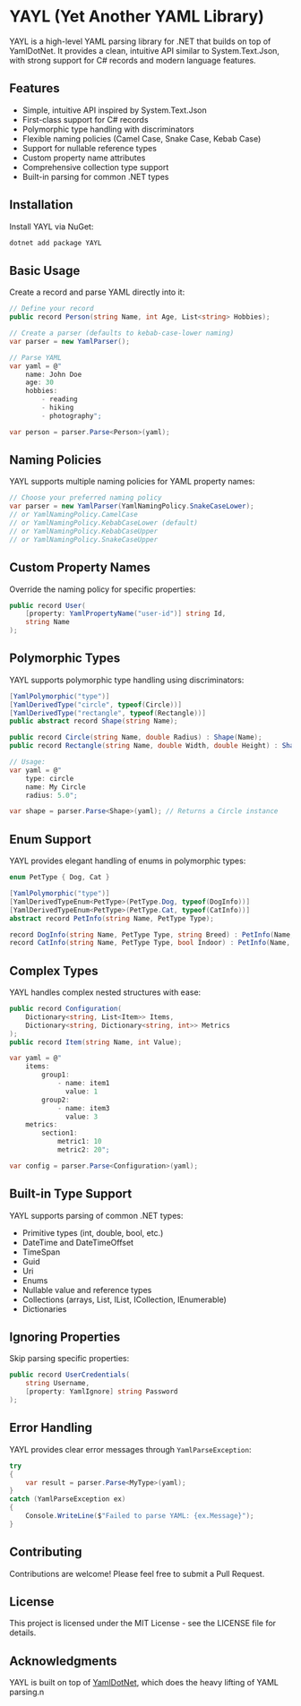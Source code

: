 # YAYL (Yet Another YAML Library)

YAYL is a high-level YAML parsing library for .NET that builds on top of YamlDotNet. It provides a clean, intuitive API similar to System.Text.Json, with strong support for C# records and modern language features.

## Features

- Simple, intuitive API inspired by System.Text.Json
- First-class support for C# records
- Polymorphic type handling with discriminators
- Flexible naming policies (Camel Case, Snake Case, Kebab Case)
- Support for nullable reference types
- Custom property name attributes
- Comprehensive collection type support
- Built-in parsing for common .NET types

## Installation

Install YAYL via NuGet:

```bash
dotnet add package YAYL
```

## Basic Usage

Create a record and parse YAML directly into it:

```csharp
// Define your record
public record Person(string Name, int Age, List<string> Hobbies);

// Create a parser (defaults to kebab-case-lower naming)
var parser = new YamlParser();

// Parse YAML
var yaml = @"
    name: John Doe
    age: 30
    hobbies:
        - reading
        - hiking
        - photography";

var person = parser.Parse<Person>(yaml);
```

## Naming Policies

YAYL supports multiple naming policies for YAML property names:

```csharp
// Choose your preferred naming policy
var parser = new YamlParser(YamlNamingPolicy.SnakeCaseLower);
// or YamlNamingPolicy.CamelCase
// or YamlNamingPolicy.KebabCaseLower (default)
// or YamlNamingPolicy.KebabCaseUpper
// or YamlNamingPolicy.SnakeCaseUpper
```

## Custom Property Names

Override the naming policy for specific properties:

```csharp
public record User(
    [property: YamlPropertyName("user-id")] string Id,
    string Name
);
```

## Polymorphic Types

YAYL supports polymorphic type handling using discriminators:

```csharp
[YamlPolymorphic("type")]
[YamlDerivedType("circle", typeof(Circle))]
[YamlDerivedType("rectangle", typeof(Rectangle))]
public abstract record Shape(string Name);

public record Circle(string Name, double Radius) : Shape(Name);
public record Rectangle(string Name, double Width, double Height) : Shape(Name);

// Usage:
var yaml = @"
    type: circle
    name: My Circle
    radius: 5.0";

var shape = parser.Parse<Shape>(yaml); // Returns a Circle instance
```

## Enum Support

YAYL provides elegant handling of enums in polymorphic types:

```csharp
enum PetType { Dog, Cat }

[YamlPolymorphic("type")]
[YamlDerivedTypeEnum<PetType>(PetType.Dog, typeof(DogInfo))]
[YamlDerivedTypeEnum<PetType>(PetType.Cat, typeof(CatInfo))]
abstract record PetInfo(string Name, PetType Type);

record DogInfo(string Name, PetType Type, string Breed) : PetInfo(Name, Type);
record CatInfo(string Name, PetType Type, bool Indoor) : PetInfo(Name, Type);
```

## Complex Types

YAYL handles complex nested structures with ease:

```csharp
public record Configuration(
    Dictionary<string, List<Item>> Items,
    Dictionary<string, Dictionary<string, int>> Metrics
);
public record Item(string Name, int Value);

var yaml = @"
    items:
        group1:
            - name: item1
              value: 1
        group2:
            - name: item3
              value: 3
    metrics:
        section1:
            metric1: 10
            metric2: 20";

var config = parser.Parse<Configuration>(yaml);
```

## Built-in Type Support

YAYL supports parsing of common .NET types:
- Primitive types (int, double, bool, etc.)
- DateTime and DateTimeOffset
- TimeSpan
- Guid
- Uri
- Enums
- Nullable value and reference types
- Collections (arrays, List<T>, IList<T>, ICollection<T>, IEnumerable<T>)
- Dictionaries

## Ignoring Properties

Skip parsing specific properties:

```csharp
public record UserCredentials(
    string Username,
    [property: YamlIgnore] string Password
);
```

## Error Handling

YAYL provides clear error messages through `YamlParseException`:

```csharp
try
{
    var result = parser.Parse<MyType>(yaml);
}
catch (YamlParseException ex)
{
    Console.WriteLine($"Failed to parse YAML: {ex.Message}");
}
```

## Contributing

Contributions are welcome! Please feel free to submit a Pull Request.

## License

This project is licensed under the MIT License - see the LICENSE file for details.

## Acknowledgments

YAYL is built on top of [YamlDotNet](https://github.com/aaubry/YamlDotNet), which does the heavy lifting of YAML parsing.n